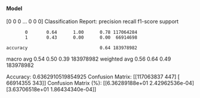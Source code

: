 #### Model
[0 0 0 ... 0 0 0]
Classification Report:
              precision    recall  f1-score   support

           0       0.64      1.00      0.78 117064284
           1       0.43      0.00      0.00  66914698

    accuracy                           0.64 183978982
   macro avg       0.54      0.50      0.39 183978982
weighted avg       0.56      0.64      0.49 183978982

Accuracy: 0.6362910519854925
Confusion Matrix:
[[117063837       447]
 [ 66914355       343]]
Confusion Matrix (%):
[[6.36289188e+01 2.42962536e-04]
 [3.63706518e+01 1.86434340e-04]]
